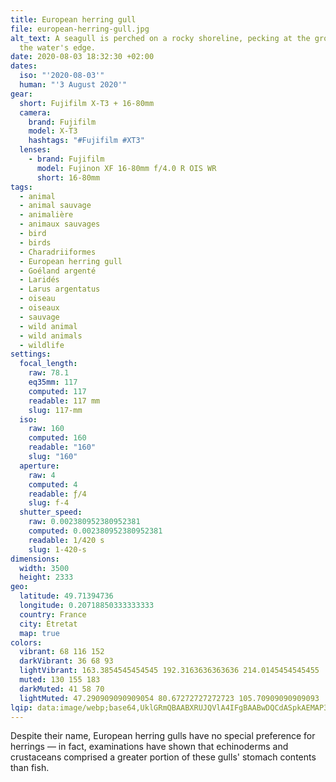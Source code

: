 ```yaml
---
title: European herring gull
file: european-herring-gull.jpg
alt_text: A seagull is perched on a rocky shoreline, pecking at the ground near
  the water's edge.
date: 2020-08-03 18:32:30 +02:00
dates:
  iso: "'2020-08-03'"
  human: "'3 August 2020'"
gear:
  short: Fujifilm X-T3 + 16-80mm
  camera:
    brand: Fujifilm
    model: X-T3
    hashtags: "#Fujifilm #XT3"
  lenses:
    - brand: Fujifilm
      model: Fujinon XF 16-80mm f/4.0 R OIS WR
      short: 16-80mm
tags:
  - animal
  - animal sauvage
  - animalière
  - animaux sauvages
  - bird
  - birds
  - Charadriiformes
  - European herring gull
  - Goéland argenté
  - Laridés
  - Larus argentatus
  - oiseau
  - oiseaux
  - sauvage
  - wild animal
  - wild animals
  - wildlife
settings:
  focal_length:
    raw: 78.1
    eq35mm: 117
    computed: 117
    readable: 117 mm
    slug: 117-mm
  iso:
    raw: 160
    computed: 160
    readable: "160"
    slug: "160"
  aperture:
    raw: 4
    computed: 4
    readable: ƒ/4
    slug: f-4
  shutter_speed:
    raw: 0.002380952380952381
    computed: 0.002380952380952381
    readable: 1/420 s
    slug: 1-420-s
dimensions:
  width: 3500
  height: 2333
geo:
  latitude: 49.71394736
  longitude: 0.20718850333333333
  country: France
  city: Étretat
  map: true
colors:
  vibrant: 68 116 152
  darkVibrant: 36 68 93
  lightVibrant: 163.3854545454545 192.3163636363636 214.0145454545455
  muted: 130 155 183
  darkMuted: 41 58 70
  lightMuted: 47.290909090909054 80.67272727272723 105.70909090909093
lqip: data:image/webp;base64,UklGRmQBAABXRUJQVlA4IFgBAABwDQCdASpkAEMAP3GoyVu0rLKrrrMLWpAuCWMAznksF/XrjhU+YKAcbKAmBJDSW8RRonhiIIYJXUOVO9r7209AVuiUlra8r0Dn0YfHZsHuI/TFJl+vGL+/xrVqG9DIM0jeD2+HiLMT94//BLXhl4Y885c1AAD+Rgu5LIfBBiYaszMUsmjJzc3HAXHIh+/rsBc2CWZhNK3QVt+bWJPtpautNgluP0t3YDvxmyCl1DEEXLoEd3mI0E7QNfL6a3JyHE2DfU47pd2dHSlBcItzCxfT9cUGCTUnJ6JtHZ59dAB5SZ18BllCPI42WiY9YzFdW+6Zbz8uIYYlRzStHyXOPgJw9fBeotxrEFTSyCG/xLF/e+PGAkBaOyjAcUjyjEDigHNxlXqmbweSV3m4V5W8pK9j9IGaOiHTquFmbljUVbgGl8Q+cVtZ+nmZuYDWP/c8xB6OXxCC8wAAAA==
---
```


Despite their name, European herring gulls have no special preference for herrings — in fact, examinations have shown that echinoderms and crustaceans comprised a greater portion of these gulls' stomach contents than fish.

